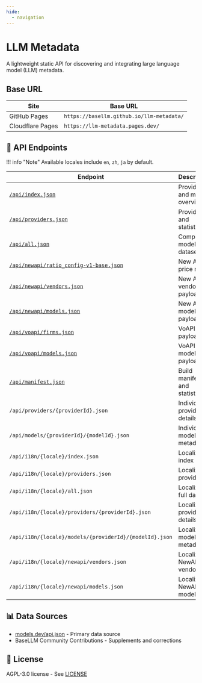 ```yaml
---
hide:
  - navigation
---
```


# LLM Metadata

A lightweight static API for discovering and integrating large language model (LLM) metadata.

## Base URL

| Site             | Base URL                                  |
| ---------------- | ----------------------------------------- |
| GitHub Pages     | `https://basellm.github.io/llm-metadata/` |
| Cloudflare Pages | `https://llm-metadata.pages.dev/`         |

## 📡 API Endpoints

!!! info "Note"
    Available locales include `en`, `zh`, `ja` by default.

| Endpoint                                                                           | Description                   | Example                                              |
| ---------------------------------------------------------------------------------- | ----------------------------- | ---------------------------------------------------- |
| [`/api/index.json`](../api/index.json)                                             | Provider and model overview   | Get basic information about all providers and models |
| [`/api/providers.json`](../api/providers.json)                                     | Provider list and statistics  | Get provider list and model count statistics         |
| [`/api/all.json`](../api/all.json)                                                 | Complete model dataset        | Get detailed information for all models              |
| [`/api/newapi/ratio_config-v1-base.json`](../api/newapi/ratio_config-v1-base.json) | New API price ratios          | Price calculation ratios for New API system          |
| [`/api/newapi/vendors.json`](../api/newapi/vendors.json)                           | New API vendors payload       | Vendor rows adapted for New API system               |
| [`/api/newapi/models.json`](../api/newapi/models.json)                             | New API models payload        | Model rows adapted for New API system                |
| [`/api/voapi/firms.json`](../api/voapi/firms.json)                                 | VoAPI firms payload           | Firm rows adapted for VoAPI system                   |
| [`/api/voapi/models.json`](../api/voapi/models.json)                               | VoAPI models payload          | Model rows adapted for VoAPI system                  |
| [`/api/manifest.json`](../api/manifest.json)                                       | Build manifest and statistics | Build information and data statistics                |
| `/api/providers/{providerId}.json`                                                 | Individual provider details   | Example: `/api/providers/openai.json`                |
| `/api/models/{providerId}/{modelId}.json`                                          | Individual model metadata     | Example: `/api/models/openai/gpt-4.json`             |
| `/api/i18n/{locale}/index.json`                                                    | Localized index               | Example: `../api/i18n/zh/index.json`                 |
| `/api/i18n/{locale}/providers.json`                                                | Localized providers           | Example: `../api/i18n/ja/providers.json`             |
| `/api/i18n/{locale}/all.json`                                                      | Localized full dataset        | Example: `../api/i18n/zh/all.json`                   |
| `/api/i18n/{locale}/providers/{providerId}.json`                                   | Localized provider details    | Example: `../api/i18n/zh/providers/openai.json`      |
| `/api/i18n/{locale}/models/{providerId}/{modelId}.json`                            | Localized model metadata      | Example: `../api/i18n/ja/models/openai/gpt-4.json`   |
| `/api/i18n/{locale}/newapi/vendors.json`                                           | Localized NewAPI vendors      | Example: `../api/i18n/zh/newapi/vendors.json`        |
| `/api/i18n/{locale}/newapi/models.json`                                            | Localized NewAPI models       | Example: `../api/i18n/ja/newapi/models.json`         |

## 📊 Data Sources

- [models.dev/api.json](https://models.dev/api.json) - Primary data source
- BaseLLM Community Contributions - Supplements and corrections

## 📄 License

AGPL-3.0 license - See [LICENSE](https://github.com/basellm/llm-metadata/blob/main/LICENSE)
